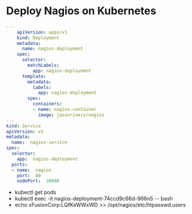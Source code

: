 # Deploy Nagios on Kubernetes

```YAML
---
    apiVersion: apps/v1
    kind: Deployment
    metadata:
      name: nagios-deployment
    spec:
      selector:
        matchLabels:
          app: nagios-deployment
      template:
        metadata:
          labels:
            app: nagios-deployment
        spec:
          containers:
          - name: nagios-container
            image: jasonrivers/nagios
---
kind: Service
apiVersion: v1
metadata:
  name:  nagios-service
spec:
  selector:
    app:  nagios-deployment
  ports:
  - name:  nagios
    port:  80
    nodePort:  30008
```

- kubectl get pods
- kubectl exec -it nagios-deployment-74ccd9c66d-966n5 -- bash
- echo xFusionCorp:LQfKeWWxWD >> /opt/nagios/etc/htpasswd.users
